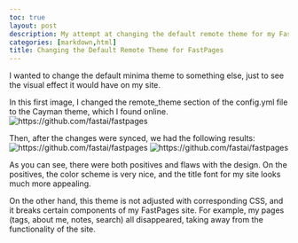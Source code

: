```yaml
---
toc: true
layout: post
description: My attempt at changing the default remote theme for my FastPages site.
categories: [markdown,html]
title: Changing the Default Remote Theme for FastPages
---
```


I wanted to change the default minima theme to something else, just to see the visual effect it would have on my site.


In this first image, I changed the remote_theme section of the config.yml file to the Cayman theme, which I found online.
![]({{site.baseurl}}/images/caymanthemetestconfig.png "https://github.com/fastai/fastpages")


Then, after the changes were synced, we had the following results:
![]({{site.baseurl}}/images/caymanthemetest.png "https://github.com/fastai/fastpages")
![]({{site.baseurl}}/images/caymanthemetest2.png "https://github.com/fastai/fastpages")


As you can see, there were both positives and flaws with the design. On the positives, the color scheme is very nice, and the title font for my site looks much more appealing.

On the other hand, this theme is not adjusted with corresponding CSS, and it breaks certain components of my FastPages site. For example, my pages (tags, about me, notes, search) all disappeared, taking away from the functionality of the site. 